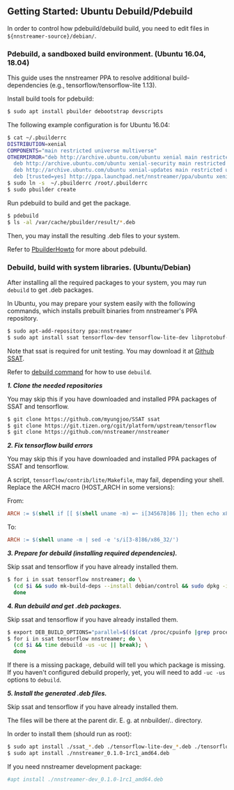 ## Getting Started: Ubuntu Debuild/Pdebuild

In order to control how pdebuild/debuild build, you need to edit files in ```${nnstreamer-source}/debian/```.


### Pdebuild, a sandboxed build environment. (Ubuntu 16.04, 18.04)


This guide uses the nnstreamer PPA to resolve additional build-dependencies (e.g., tensorflow/tensorflow-lite 1.13).

Install build tools for pdebuild:
```bash
$ sudo apt install pbuilder debootstrap devscripts
```

The following example configuration is for Ubuntu 16.04:
```bash
$ cat ~/.pbuilderrc
DISTRIBUTION=xenial
COMPONENTS="main restricted universe multiverse"
OTHERMIRROR="deb http://archive.ubuntu.com/ubuntu xenial main restricted universe multiverse |\
  deb http://archive.ubuntu.com/ubuntu xenial-security main restricted universe multiverse |\
  deb http://archive.ubuntu.com/ubuntu xenial-updates main restricted universe multiverse |\
  deb [trusted=yes] http://ppa.launchpad.net/nnstreamer/ppa/ubuntu xenial main"
$ sudo ln -s  ~/.pbuilderrc /root/.pbuilderrc
$ sudo pbuilder create
```

Run pdebuild to build and get the package.
```bash
$ pdebuild
$ ls -al /var/cache/pbuilder/result/*.deb
```

Then, you may install the resulting .deb files to your system.


Refer to [PbuilderHowto](https://wiki.ubuntu.com/PbuilderHowto) for more about pdebuild.



### Debuild, build with system libraries. (Ubuntu/Debian)

After installing all the required packages to your system, you may run ```debuild``` to get .deb packages.

In Ubuntu, you may prepare your system easily with the following commands, which installs prebuilt binaries from nnstreamer's PPA repository.
```bash
$ sudo apt-add-repository ppa:nnstreamer
$ sudo apt install ssat tensorflow-dev tensorflow-lite-dev libprotobuf-dev # you may add pytorch and other libraries, too
```

Note that ssat is required for unit testing. You may download it at [Github SSAT](https://github.com/myungjoo/SSAT).

Refer to [debuild command](https://www.debian.org/doc/manuals/maint-guide/build.en.html#debuild) for how to use ```debuild```.


***1. Clone the needed repositories***

You may skip this if you have downloaded and installed PPA packages of SSAT and tensorflow.

```bash
$ git clone https://github.com/myungjoo/SSAT ssat
$ git clone https://git.tizen.org/cgit/platform/upstream/tensorflow
$ git clone https://github.com/nnstreamer/nnstreamer
```

***2. Fix tensorflow build errors***

You may skip this if you have downloaded and installed PPA packages of SSAT and tensorflow.

A script, ```tensorflow/contrib/lite/Makefile```, may fail, depending your shell.
Replace the ARCH macro (HOST_ARCH in some versions):

From:
```makefile
ARCH := $(shell if [[ $(shell uname -m) =~ i[345678]86 ]]; then echo x86_32; else echo $(shell uname -m); fi)
```

To:
```makefile
ARCH := $(shell uname -m | sed -e 's/i[3-8]86/x86_32/')
```



***3. Prepare for debuild (installing required dependencies).***

Skip ssat and tensorflow if you have already installed them.

```bash
$ for i in ssat tensorflow nnstreamer; do \
  (cd $i && sudo mk-build-deps --install debian/control && sudo dpkg -i *.deb || break); \
  done
```

***4. Run debuild and get .deb packages.***

Skip ssat and tensorflow if you have already installed them.

```bash
$ export DEB_BUILD_OPTIONS="parallel=$(($(cat /proc/cpuinfo |grep processor|wc -l) + 1))"
$ for i in ssat tensorflow nnstreamer; do \
  (cd $i && time debuild -us -uc || break); \
  done
```

If there is a missing package, debuild will tell you which package is missing.
If you haven't configured debuild properly, yet, you will need to add ```-uc -us``` options to ```debuild```.

***5. Install the generated .deb files.***

Skip ssat and tensorflow if you have already installed them.

The files will be there at the parent dir. E. g. at nnbuilder/.. directory.

In order to install them (should run as root):

```bash
$ sudo apt install ./ssat_*.deb ./tensorflow-lite-dev_*.deb ./tensorflow-dev_*.deb
$ sudo apt install ./nnstreamer_0.1.0-1rc1_amd64.deb
```

If you need nnstreamer development package:

```bash
#apt install ./nnstreamer-dev_0.1.0-1rc1_amd64.deb
```
